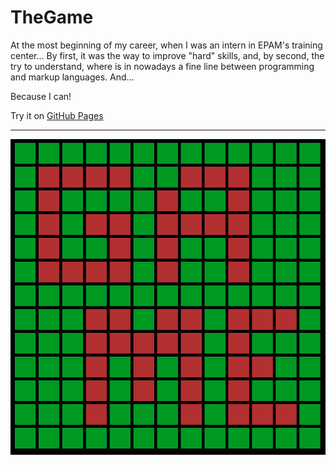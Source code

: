 # TheGame
At the most beginning of my career, when I was an intern in EPAM's training center... By first, it was the way to improve "hard" skills, and, by second, the try to understand, where is in nowadays a fine line between programming and markup languages. And...

Because I can!

Try it on [GitHub Pages](https://akondratsky.github.io/TheGame/)

---

![Game-image](https://raw.githubusercontent.com/akondratsky/TheGame/master/img.png)



